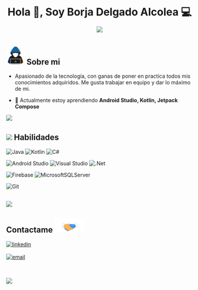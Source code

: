 <h1 align="center"><b>Hola 👋, Soy Borja Delgado Alcolea  💻</b><img src="https://media.giphy.com/media/hvRJCLFzcasrR4ia7z/giphy.gif" width="35"></h1>

## <img src="https://github.com/0xAbdulKhalid/0xAbdulKhalid/raw/main/assets/mdImages/about_me.gif" width=50> **Sobre mi**

- Apasionado de la tecnología, con ganas de poner en practica todos mis conocimientos adquiridos.
Me gusta trabajar en equipo y dar lo máximo de mi.


- 🌱 Actualmente estoy aprendiendo  **Android Studio, Kotlin, Jetpack Compose**


<img src="https://user-images.githubusercontent.com/73097560/115834477-dbab4500-a447-11eb-908a-139a6edaec5c.gif"/>
<br>

## <img src="https://media2.giphy.com/media/QssGEmpkyEOhBCb7e1/giphy.gif?cid=ecf05e47a0n3gi1bfqntqmob8g9aid1oyj2wr3ds3mg700bl&rid=giphy.gif" width="25"/> **Habilidades**

![Java](https://img.shields.io/badge/java-%23ED8B00.svg?style=for-the-badge&logo=openjdk&logoColor=white) ![Kotlin](https://img.shields.io/badge/kotlin-%237F52FF.svg?style=for-the-badge&logo=kotlin&logoColor=white) ![C#](https://img.shields.io/badge/c%23-%23239120.svg?style=for-the-badge&logo=csharp&logoColor=white) 

![Android Studio](https://img.shields.io/badge/android%20studio-346ac1?style=for-the-badge&logo=android%20studio&logoColor=white) ![Visual Studio](https://img.shields.io/badge/Visual%20Studio-5C2D91.svg?style=for-the-badge&logo=visual-studio&logoColor=white) ![.Net](https://img.shields.io/badge/.NET-5C2D91?style=for-the-badge&logo=.net&logoColor=white) 

![Firebase](https://img.shields.io/badge/firebase-a08021?style=for-the-badge&logo=firebase&logoColor=ffcd34) ![MicrosoftSQLServer](https://img.shields.io/badge/Microsoft%20SQL%20Server-CC2927?style=for-the-badge&logo=microsoft%20sql%20server&logoColor=white)

![Git](https://img.shields.io/badge/git-%23F05033.svg?style=for-the-badge&logo=git&logoColor=white)

<br>
<img src="https://user-images.githubusercontent.com/73097560/115834477-dbab4500-a447-11eb-908a-139a6edaec5c.gif">
<br>

## <b> Contactame </b><img src="https://github.com/0xAbdulKhalid/0xAbdulKhalid/raw/main/assets/mdImages/handshake.gif" width="80"/>


<div align='left' >
  <ul style="list-style: none;padding:0px" >
    <li>
        <a href="https://linkedin.com/in/borjadelgadoalcolea" target="_blank">
          <img
            src="https://img.shields.io/badge/linkedin:  borjadelgado-%2300acee.svg?color=405DE6&style=for-the-badge&logo=linkedin&logoColor=white"
            alt="linkedin"/>
        </a>
    </li>
    <br>
    <li>
        <a href="mailto:borjadelgadodev@gmail.com">
          <img
            src="https://img.shields.io/badge/email:%20borjadelgadodev@gmail.com-%2300acee.svg?color=1DA1F2&style=for-the-badge&logo=gmail&logoColor=white"
            alt="email"/>
        </a>
    </li>
    <br>
  </ul>
</div>

<br>
<img src="https://user-images.githubusercontent.com/73097560/115834477-dbab4500-a447-11eb-908a-139a6edaec5c.gif">
<br>


